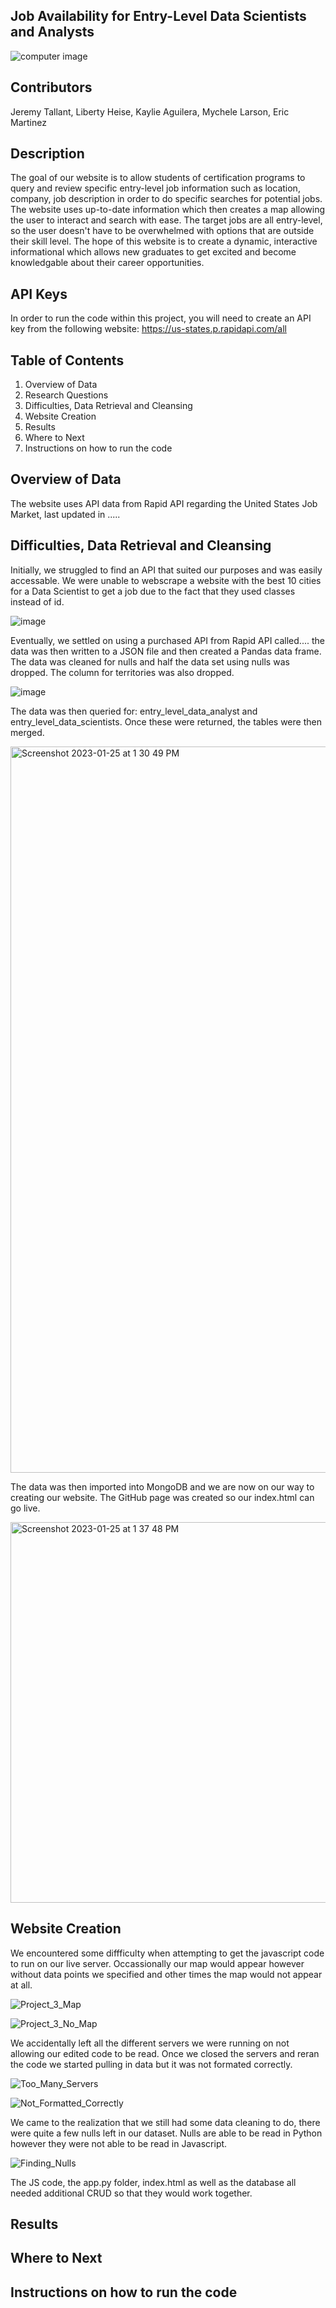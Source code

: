 ## Job Availability for Entry-Level Data Scientists and Analysts 

![computer image](https://user-images.githubusercontent.com/113858556/214752827-261d6e7b-bc2a-445f-97b2-624f94dac8bb.jpeg)

## Contributors
Jeremy Tallant, Liberty Heise, Kaylie Aguilera, Mychele Larson, Eric Martinez

## Description
The goal of our website is to allow students of certification programs to query and review specific entry-level job information such as location, company, job description in order to do specific searches for potential jobs.  The website uses up-to-date information which then creates a map allowing the user to interact and search with ease.  The target jobs are all entry-level, so the user doesn't have to be overwhelmed with options that are outside their skill level.  The hope of this website is to create a dynamic, interactive informational which allows new graduates to get excited and become knowledgable about their career opportunities.

## API Keys
In order to run the code within this project, you will need to create an API key from the following website:  https://us-states.p.rapidapi.com/all


## Table of Contents
1.  Overview of Data
2.  Research Questions
3.  Difficulties, Data Retrieval and Cleansing
4.  Website Creation
5.  Results
6.  Where to Next
7.  Instructions on how to run the code

## Overview of Data

The website uses API data from Rapid API regarding the United States Job Market, last updated in .....

## Difficulties, Data Retrieval and Cleansing

Initially, we struggled to find an API that suited our purposes and was easily accessable.  We were unable to webscrape a website with the best 10 cities for a Data Scientist to get a job due to the fact that they used classes instead of id.  

![image](https://user-images.githubusercontent.com/113858556/214753273-a7f86970-a124-496d-817f-2a1de3271fc0.png)

Eventually, we settled on using a purchased API from Rapid API called....  the data was then written to a JSON file and then created a Pandas data frame.  The data was cleaned for nulls and half the data set using nulls was dropped.  The column for territories was also dropped.

![image](https://user-images.githubusercontent.com/113858556/214753463-d4e42876-dd93-4886-aa2c-605db6884576.png)

The data was then queried for: entry_level_data_analyst and entry_level_data_scientists.  Once these were returned, the tables were then merged.

<img width="1162" alt="Screenshot 2023-01-25 at 1 30 49 PM" src="https://user-images.githubusercontent.com/113858556/214752948-881e6d3b-85a3-43af-827f-216dcfaa908e.png">

The data was then imported into MongoDB and we are now on our way to creating our website.  The GitHub page was created so our index.html can go live.

<img width="609" alt="Screenshot 2023-01-25 at 1 37 48 PM" src="https://user-images.githubusercontent.com/113858556/214753004-d822c2b7-2a7e-429a-96a4-70049fbd3f42.png">

## Website Creation

We encountered some diffficulty when attempting to get the javascript code to run on our live server. 
Occassionally our map would appear however without data points we specified and other times the map would not appear at all.

![Project_3_Map](https://user-images.githubusercontent.com/113858556/214748865-48461b59-0a56-443b-a872-7cd12df7c023.png)

![Project_3_No_Map](https://user-images.githubusercontent.com/113858556/214749130-bd3a9f76-a544-49de-9e7f-8ada1169b99a.png)

We accidentally left all the different servers we were running on not allowing our edited code to be read.
Once we closed the servers and reran the code we started pulling in data but it was not formated correctly.

![Too_Many_Servers](https://user-images.githubusercontent.com/113858556/214750359-934074ed-c8e1-4b44-8c24-4ed1cdeda4a3.png)

![Not_Formatted_Correctly](https://user-images.githubusercontent.com/113858556/214751279-a7c91e89-cab4-45b1-8927-c4c43881fa51.png)

We came to the realization that we still had some data cleaning to do, there were quite a few nulls left in our dataset.
Nulls are able to be read in Python however they were not able to be read in Javascript.

![Finding_Nulls](https://user-images.githubusercontent.com/113858556/214751522-4688feec-5be6-4ad6-ba12-36016f8cdfb5.png)

The JS code, the app.py folder, index.html as well as the database all needed additional CRUD so that they would work together.



## Results


## Where to Next


## Instructions on how to run the code


